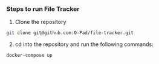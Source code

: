 ### Steps to run File Tracker

1. Clone the repository
```bash
git clone git@github.com:O-Pad/file-tracker.git
```

2. cd into the repository and run the following commands:
```bash
docker-compose up
```